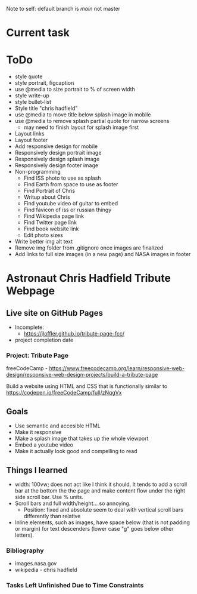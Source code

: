 Note to self: default branch is *main* not master

# Current task

# ToDo
 - style quote
 - style portrait, figcaption
 - use @media to size portrait to % of screen width
 - style write-up
 - style bullet-list
 - Style title "chris hadfield"
 - use @media to move title below splash image in mobile
 - use @media to remove splash partial quote for narrow screens
   - may need to finish layout for splash image first
 - Layout links
 - Layout footer
 - Add responsive design for mobile
 - Responsively design portrait image
 - Responsively design splash image
 - Responsively design footer image
 - Non-programming  
    - Find ISS photo to use as splash
    - Find Earth from space to use as footer
    - Find Portrait of Chris
    - Writup about Chris
    - Find youtube video of guitar to embed
    - Find favicon of iss or russian thingy
    - Find Wikipedia page link
    - Find Twitter page link
    - Find book website link
    - Edit photo sizes
 - Write better img alt text
 - Remove img folder from .gitignore once images are finalized
 - Add links to full size images (in a new page) and NASA images in footer

# Astronaut Chris Hadfield Tribute Webpage

## Live site on GitHub Pages
 - Incomplete:
   - https://jloffler.github.io/tribute-page-fcc/
 - project completion date
 
### Project: Tribute Page
freeCodeCamp - https://www.freecodecamp.org/learn/responsive-web-design/responsive-web-design-projects/build-a-tribute-page

Build a website using HTML and CSS that is functionally similar to https://codepen.io/freeCodeCamp/full/zNqgVx

## Goals
 - Use semantic and accesible HTML
 - Make it responsive
 - Make a splash image that takes up the whole viewport
 - Embed a youtube video
 - Make it actually look good and compelling to read

## Things I learned
 - width: 100vw; does not act like I think it should. It tends to add a
   scroll bar at the bottom the the page and make content flow under the
   right side scroll bar. Use % units.
 - Scroll bars and full width/height... so annoying.
   - Position: fixed and absolute seem to deal with vertical scroll bars
     differently than relative
 - Inline elements, such as images, have space below (that is not
   padding or margin) for text descenders (lower case "g" goes below other letters).

### Bibliography
 - images.nasa.gov
 - wikipedia - chris hadfield
 
### Tasks Left Unfinished Due to Time Constraints
 
